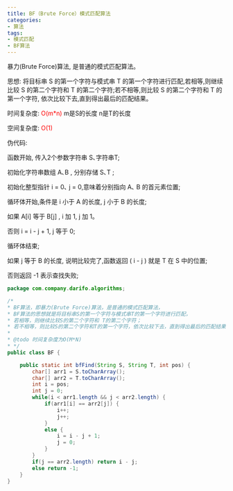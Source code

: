 ```yaml
---
title: BF（Brute Force）模式匹配算法
categories: 
- 算法
tags:
- 模式匹配
- BF算法
---
```



暴力(Brute Force)算法, 是普通的模式匹配算法｡

思想: 将目标串 S 的第一个字符与模式串 T 的第一个字符进行匹配,若相等,则继续比较 S 的第二个字符和 T 的第二个字符;若不相等,则比较 S 的第二个字符和 T 的第一个字符, 依次比较下去,直到得出最后的匹配结果｡

时间复杂度:  <font color=red>O(m*n)</font>  m是S的长度  n是T的长度

空间复杂度:  <font color=red>O(1)</font>


伪代码:

函数开始, 传入2个参数字符串 S､字符串T;

初始化字符串数组 A､B , 分别存储 S､T ;

初始化整型指针 i = 0､ j = 0,意味着分别指向 A､ B 的首元素位置;

循环体开始,条件是 i 小于 A 的长度, j 小于 B 的长度;

如果 A[i] 等于 B[j] , i 加 1, j 加 1｡ 

否则 i = i - j + 1, j 等于 0;

循环体结束;

如果 j 等于 B 的长度, 说明比较完了,函数返回 ( i - j ) 就是 T 在 S 中的位置;

否则返回 -1 表示查找失败;


```java
package com.company.darifo.algorithms;

/*
* BF算法，即暴力(Brute Force)算法，是普通的模式匹配算法，
* BF算法的思想就是将目标串S的第一个字符与模式串T的第一个字符进行匹配，
* 若相等，则继续比较S的第二个字符和 T的第二个字符；
* 若不相等，则比较S的第二个字符和T的第一个字符，依次比较下去，直到得出最后的匹配结果。BF算法是一种蛮力算法。
*
* @todo 时间复杂度为O(M*N)
* */
public class BF {

    public static int bfFind(String S, String T, int pos) {
        char[] arr1 = S.toCharArray();
        char[] arr2 = T.toCharArray();
        int i = pos;
        int j = 0;
        while(i < arr1.length && j < arr2.length) {
            if(arr1[i] == arr2[j]) {
                i++;
                j++;
            }
            else {
                i = i - j + 1;
                j = 0;
            }
        }
        if(j == arr2.length) return i - j;
        else return -1;
    }
}
```
